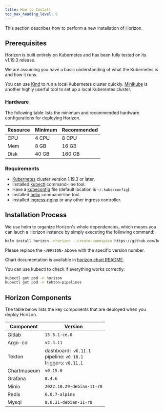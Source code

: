 ```yaml
---
title: How to Install
toc_max_heading_level: 6
---
```


This section describes how to perform a new installation of Horizon.

## Prerequisites

Horizon is built entirely on Kubernetes and has been fully tested on its v1.19.3 release.

We are assuming you have a basic understanding of what the Kubernetes is and how it runs.

You can use [Kind](https://kind.sigs.k8s.io/docs/user/quick-start/) to run a local Kubernetes cluster quickly. [Minikube](https://minikube.sigs.k8s.io/docs/) is another highly userful tool to set up a local Kuberentes cluster.

### Hardware

The following table lists the minimum and recommended hardware configurations for deploying Horizon.

| Resource | Minimum | Recommended |
| -------- | ------- | ----------- |
| CPU      | 4 CPU   | 8 CPU       |
| Mem      | 8 GB    | 16 GB       |
| Disk     | 40 GB   | 160 GB      |

### Requirements

* [Kubernetes](https://kubernetes.io/docs/concepts/overview/what-is-kubernetes/) cluster version 1.19.3 or later.
* Installed [kubectl](https://kubernetes.io/docs/tasks/tools/install-kubectl/) command-line tool.
* Have a [kubeconfig](https://kubernetes.io/docs/tasks/access-application-cluster/configure-access-multiple-clusters/) file (default location is `~/.kube/config`).
* Installed [helm](https://helm.sh/) command-line tool.
* Installed [ingress-nginx](https://github.com/kubernetes/ingress-nginx) or any other ingress controller.

## Installation Process

We use helm to organize Horizon's whole dependencies, which means you can lauch a Horizon instance by simply executing the following command:

```bash
helm install horizon -nhorizon --create-namespace https://github.com/horizoncd/installation/releases/download/${VERSION}/horizon-${VERSION}.tgz
```

Please replace the `<VERSION>` above with the specific version number.

Chart documentation is available in [horizon chart README](https://g.hz.netease.com/music-cloud-native/core-charts/horizon-charts/horizon).

You can use kubectl to check if everything works correctly:

```bash
kubectl get pod -n horizon
kubectl get pod -n tekton-pipelines
```

## Horizon Components

The table below lists the key components that are deployed when you deploy Horizon.

| Component   | Version                                                                        |
| ----------- | ------------------------------------------------------------------------------ |
| Gitlab      | `15.5.1-ce.0`                                                                |
| Argo-cd     | `v2.4.11`                                                                    |
| Tekton      | dashboard:` v0.11.1`<br />pipeline: `v0.18.1`<br />triggers: `v0.11.1` |
| Chartmuseum | `v0.15.0`                                                                    |
| Grafana     | `8.4.6`                                                                      |
| Minio       | `2022.10.29-debian-11-r0`                                                    |
| Redis       | `6.0.7-alpine`                                                               |
| Mysql       | `8.0.31-debian-11-r0`                                                        |
